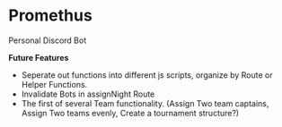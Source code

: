 # Promethus
 
Personal Discord Bot

**Future Features**
* Seperate out functions into different js scripts, organize by Route or Helper Functions. 
* Invalidate Bots in assignNight Route
* The first of several Team functionality. (Assign Two team captains, Assign Two teams evenly, Create a tournament structure?)